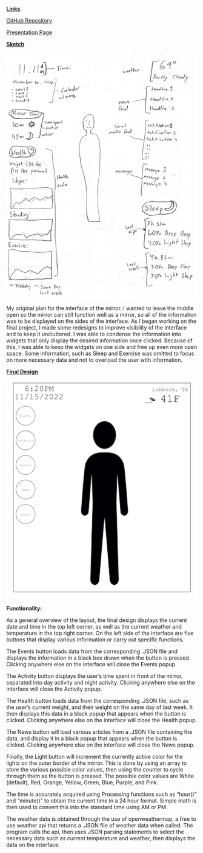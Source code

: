 **<span style="text-decoration:underline;">Links</span>**

[GitHub Repository](https://github.com/MichaelGumm/p1.Michael.Gumm)

[Presentation Page](https://michaelgumm.github.io/p1.Michael.Gumm/)


**<span style="text-decoration:underline;">Sketch</span>**


![alt_text](p2_Michael_Gumm.png "image_tooltip")


My original plan for the interface of the mirror. I wanted to leave the middle open so the mirror can still function well as a mirror, so all of the information was to be displayed on the sides of the interface. As I began working on the final project, I made some redesigns to improve visibility of the interface and to keep it uncluttered. I was able to condense the information into widgets that only display the desired information once clicked. Because of this, I was able to keep the widgets on one side and free up even more open space. Some information, such as Sleep and Exercise was omitted to focus on more necessary data and not to overload the user with information.

**<span style="text-decoration:underline;">Final Design</span>**

![alt_text](p2_Michael_Gumm.gif "image+tooltip")

**Functionality:**

As a general overview of the layout, the final design displays the current date and time in the top left corner, as well as the current weather and temperature in the top right corner. On the left side of the interface are five buttons that display various information or carry out specific functions.

The Events button loads data from the corresponding .JSON file and displays the information in a black box drawn when the button is pressed. Clicking anywhere else on the interface will close the Events popup.

The Activity button displays the user’s time spent in front of the mirror, separated into day activity and night activity. Clicking anywhere else on the interface will close the Activity popup.

The Health button loads data from the corresponding .JSON file, such as the user’s current weight, and their weight on the same day of last week. It then displays this data in a black popup that appears when the button is clicked. Clicking anywhere else on the interface will close the Health popup.

The News button will load various articles from a .JSON file containing the data, and display it in a black popup that appears when the button is clicked. Clicking anywhere else on the interface will close the News popup.

Finally, the Light button will increment the currently active color for the lights on the outer border of the mirror. This is done by using an array to store the various possible color values, then using the counter to cycle through them as the button is pressed. The possible color values are White (default), Red, Orange, Yellow, Green, Blue, Purple, and Pink.

The time is accurately acquired using Processing functions such as “hour()” and “minute()” to obtain the current time in a 24 hour format. Simple math is then used to convert this into the standard time using AM or PM.

The weather data is obtained through the use of openweathermap, a free to use weather api that returns a .JSON file of weather data when called. The program calls the api, then uses JSON parsing statements to select the necessary data such as current temperature and weather, then displays the data on the interface.
